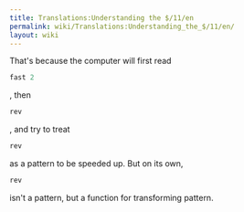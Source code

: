 ```yaml
---
title: Translations:Understanding the $/11/en
permalink: wiki/Translations:Understanding_the_$/11/en/
layout: wiki
---
```


That's because the computer will first read

``` Haskell
fast 2
```

, then

``` Haskell
rev
```

, and try to treat

``` Haskell
rev
```

as a pattern to be speeded up. But on its own,

``` Haskell
rev
```

isn't a pattern, but a function for transforming pattern.
